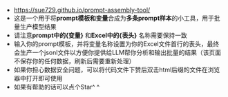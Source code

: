 - https://sue729.github.io/prompt-assembly-tool/
- 这是一个用于将**prompt模板和变量**合成为**多条prompt样本**的小工具，用于批量生产模型结果
- 请注意**prompt中的{变量}** 和**Excel中的{表头}** 名称需要保持一致
- 输入你的prompt模板，并将变量名称设置为你的Excel文件首行的表头，最终会生产一个jsonl文件以方便你提供给LLM帮你分析和输出批量的结果（该页面不保存你的任何数据，刷新后需要重新处理）
- 如果你担心数据安全问题，可以将代码文件下赞后双击html后缀的文件在浏览器中打开即可使用
- 如果有帮助的话可以点个Star^ ^
